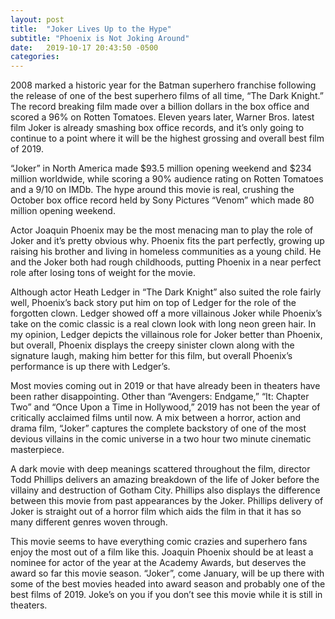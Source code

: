 ```yaml
---
layout: post
title:  "Joker Lives Up to the Hype"
subtitle: "Phoenix is Not Joking Around"
date:   2019-10-17 20:43:50 -0500
categories: 
---
```

2008 marked a historic year for the Batman superhero franchise following the release of one of the best superhero films of all time, “The Dark Knight.” The record breaking film made over a billion dollars in the box office and scored a 96% on Rotten Tomatoes. Eleven years later, Warner Bros. latest film Joker is already smashing box office records, and it’s only going to continue to a point where it will be the highest grossing and overall best film of 2019.

“Joker” in North America made $93.5 million opening weekend and $234 million worldwide, while scoring a 90% audience rating on Rotten Tomatoes and a 9/10 on IMDb. The hype around this movie is real, crushing the October box office record held by Sony Pictures “Venom” which made 80 million opening weekend.

Actor Joaquin Phoenix may be the most menacing man to play the role of Joker and it’s pretty obvious why. Phoenix fits the part perfectly, growing up raising his brother and living in homeless communities as a young child. He and the Joker both had rough childhoods, putting Phoenix in a near perfect role after losing tons of weight for the movie. 

Although actor Heath Ledger in “The Dark Knight” also suited the role fairly well, Phoenix’s back story put him on top of Ledger for the role of the forgotten clown. Ledger showed off a more villainous Joker while Phoenix’s take on the comic classic is a real clown look with long neon green hair. In my opinion, Ledger depicts the villainous role for Joker better than Phoenix, but overall, Phoenix displays the creepy sinister clown along with the signature laugh, making him better for this film, but overall Phoenix’s performance is up there with Ledger’s.

Most movies coming out in 2019 or that have already been in theaters have been rather disappointing. Other than “Avengers: Endgame,” “It: Chapter Two” and “Once Upon a Time in Hollywood,” 2019 has not been the year of critically acclaimed films until now. A mix between a horror, action and drama film, “Joker” captures the complete backstory of one of the most devious villains in the comic universe in a two hour two minute cinematic masterpiece. 

A dark movie with deep meanings scattered throughout the film, director Todd Phillips delivers an amazing breakdown of the life of Joker before the villainy and destruction of Gotham City. Phillips also displays the difference between this movie from past appearances by the Joker. Phillips delivery of Joker is straight out of a horror film which aids the film in that it has so many different genres woven through.

This movie seems to have everything comic crazies and superhero fans enjoy the most out of a film like this. Joaquin Phoenix should be at least a nominee for actor of the year at the Academy Awards, but deserves the award so far this movie season. “Joker”, come January, will be up there with some of the best movies headed into award season and probably one of the best films of 2019. Joke’s on you if you don’t see this movie while it is still in theaters.
